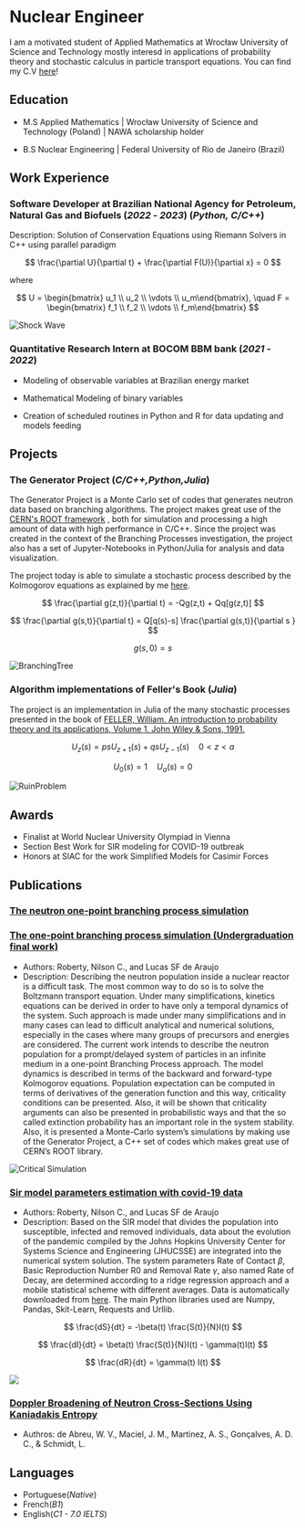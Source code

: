 <script type="text/javascript" async
    src="https://cdnjs.cloudflare.com/ajax/libs/mathjax/2.7.7/MathJax.js?config=TeX-MML-AM_CHTML">
</script>

<script type="text/javascript" async
    src="mathjax_config.js">
</script>

# Nuclear Engineer

I am a motivated student of Applied Mathematics at Wrocław University of Science and Technology mostly interesd in applications of probability theory and stochastic calculus in particle transport equations. You can find my C.V [here](English_CV.pdf)!

## Education

- M.S Applied Mathematics | Wrocław University of Science and Technology (Poland) | NAWA scholarship holder

- B.S Nuclear Engineering | Federal University of Rio de Janeiro (Brazil)

## Work Experience

### Software Developer at Brazilian National Agency for Petroleum, Natural Gas and Biofuels (_2022_ - _2023_) (_Python,_ _C/C++_)

Description: Solution of Conservation Equations using Riemann Solvers in C++ using parallel paradigm

$$ 
\frac{\partial U}{\partial t} + \frac{\partial F(U)}{\partial x} = 0 
$$

where 

$$ 
U = \begin{bmatrix} u_1 \\ u_2 \\ \vdots \\ u_m\end{bmatrix}, \quad F = \begin{bmatrix} f_1 \\ f_2 \\ \vdots \\ f_m\end{bmatrix} 
$$

![Shock Wave](/fig/shock_wave.svg)


### Quantitative Research Intern at BOCOM BBM bank (_2021_ - _2022_)

- Modeling of observable variables at Brazilian energy market

- Mathematical Modeling of binary variables

- Creation of scheduled routines in Python and R for data updating and models feeding 


## Projects

### The Generator Project (_C/C++,Python,Julia_)

The Generator Project is a Monte Carlo set of codes that generates neutron data based on branching algorithms. The project makes great use of the [CERN's ROOT framework](https://root.cern.ch/) , both for simulation and processing a high amount of data with high performance in C/C++. Since the project was created in the context of the Branching Processes investigation, the project also has a set of Jupyter-Notebooks in Python/Julia for analysis and data visualization. 

The project today is able to simulate a stochastic process described by the Kolmogorov equations as explained by me [here](https://lucasschmidt98py.github.io/SIAC_2022/Capitulo/intro.html).

$$ \frac{\partial g(z,t)}{\partial t} = -Qg(z,t) + Qq[g(z,t)] $$

$$ \frac{\partial g(s,t)}{\partial t} = Q[q(s)-s] \frac{\partial g(s,t)}{\partial s } $$

$$ g(s,0) = s $$

![BranchingTree](/fig/branching_tree.jpeg)

### Algorithm implementations of Feller's Book (*Julia*)

The project is an implementation in Julia of the many stochastic processes presented in the book of [FELLER, William. An introduction to probability theory and its applications, Volume 1. John Wiley & Sons, 1991.]()

$$U_z(s) = psU_{z+1}(s) + qsU_{z-1}(s) \quad 0 < z < a$$

$$ U_0(s) = 1 \quad U_a(s) = 0 $$

![RuinProblem](/fig/RuinProblem.png)

## Awards

 - Finalist at World Nuclear University Olympiad in Vienna
 - Section Best Work for SIR modeling for COVID-19 outbreak
 - Honors at SIAC for the work Simplified Models for Casimir Forces

## Publications

### [The neutron one-point branching process simulation](https://www.linkedin.com/safety/go?url=https%3A%2F%2Fwww.sciencedirect.com%2Fscience%2Farticle%2Fpii%2FS0029549324000396%3Fdgcid%3Dauthor&trk=flagship-messaging-web&messageThreadUrn=urn%3Ali%3AmessagingThread%3A2-MjZjNDMwN2MtYWM4Zi00MTQ4LThmY2MtNjZhNWI1MGI1ODNjXzAxMA%3D%3D&lipi=urn%3Ali%3Apage%3Ad_flagship3_feed%3BIaTQKcHjSV6COENBy0TD1w%3D%3D)

### [The one-point branching process simulation (Undergraduation final work)](http://www.repositorio.poli.ufrj.br/monografias/projpoli10042277.pdf)


- Authors: Roberty, Nilson C., and Lucas SF de Araujo
- Description: Describing the neutron population inside a nuclear reactor is a difficult task. The
most common way to do so is to solve the Boltzmann transport equation. Under
many simplifications, kinetics equations can be derived in order to have only a temporal dynamics of the system. Such approach is made under many simplifications
and in many cases can lead to difficult analytical and numerical solutions, especially
in the cases where many groups of precursors and energies are considered. The current work intends to describe the neutron population for a prompt/delayed system
of particles in an infinite medium in a one-point Branching Process approach. The
model dynamics is described in terms of the backward and forward-type Kolmogorov
equations. Population expectation can be computed in terms of derivatives of the
generation function and this way, criticality conditions can be presented. Also, it
will be shown that criticality arguments can also be presented in probabilistic ways
and that the so called extinction probability has an important role in the system
stability. Also, it is presented a Monte-Carlo system’s simulations by making use
of the Generator Project, a C++ set of codes which makes great use of CERN’s
ROOT library.

![Critical Simulation](/fig/critpop.png)

### [Sir model parameters estimation with covid-19 data](https://www.researchgate.net/profile/Nilson-Roberty/publication/351308624_SIR_Model_Parameters_Estimation_with_COVID-19_Data/links/6091396192851c490fb6bb5f/SIR-Model-Parameters-Estimation-with-COVID-19-Data.pdf)

- Authors: Roberty, Nilson C., and Lucas SF de Araujo
- Description: Based on the SIR model that divides the population into susceptible, infected and removed
individuals, data about the evolution of the pandemic compiled by the Johns Hopkins University
Center for Systems Science and Engineering (JHUCSSE) are integrated into the numerical system
solution. The system parameters Rate of Contact $\beta$, Basic Reproduction Number R0 and Removal Rate $\gamma$, also named Rate of Decay, are determined according to a ridge regression approach
and a mobile statistical scheme with different averages. Data is automatically downloaded from [here](https://raw.githubusercontent.com/CSSEGISandData/COVID-19). The main Python libraries
used are Numpy, Pandas, Skit-Learn, Requests and Urllib.

$$ \frac{dS}{dt} = -\beta(t) \frac{S(t)}{N}I(t) $$

$$ \frac{dI}{dt} = \beta(t) \frac{S(t)}{N}I(t) - \gamma(t)I(t) $$

$$ \frac{dR}{dt} = \gamma(t) I(t) $$

![](/fig/SIR.png)

### [Doppler Broadening of Neutron Cross-Sections Using Kaniadakis Entropy](https://www.mdpi.com/1099-4300/24/10/1437)

- Authros: de Abreu, W. V., Maciel, J. M., Martinez, A. S., Gonçalves, A. D. C., & Schmidt, L.

## Languages

 - Portuguese(_Native_)
 - French(_B1_)
 - English(_C1 - 7.0 IELTS_)

